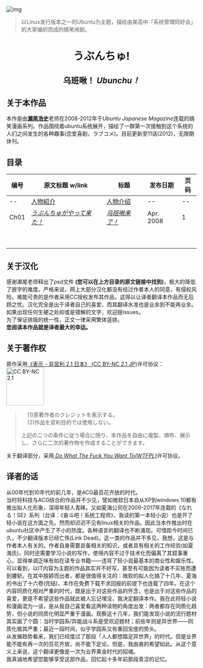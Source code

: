 

![img](https://i0.wp.com/www.aerialline.com/ja/wp-content/uploads/2015/01/b35db120d72d431c46f7eeb8eb6d974a.png?fit=1200%2C630)  

> 以Linux发行版本之一的Ubuntu为主题，描绘由某高中「系统管理同好会」的大家编织而成的搞笑闹剧。

<h1 align="center">うぶんちゅ!</h1>

<h2 align="center">乌班啾！ <i>Ubunchu！</i></h2>

## 关于本作品

本作是由[**瀬尾浩史**](http://www.aerialline.com/)老师在2008-2012年于*Ubuntu Japanese Magazine*连载的搞笑漫画系列。作品围绕着ubuntu系统展开，描绘了一群第一次接触到这个系统的人们之间发生的各种趣事(恋爱喜剧，ラブコメ)。目前更新至11话(2012)，无限期休刊。

## 目录

| 编号 | 原文标题 w/link                                              | 标题                                 | 发布日期  | 页码 |
| ---- | ------------------------------------------------------------ | ------------------------------------ | --------- | ---- |
| --   | [人物紹介](http://www.aerialline.com/comics/ubunchu/)      | [人物介绍](./chapters/Characters.md) | --        | --   |
| Ch01 | [*うぶんちゅがやって来た！*](http://www.aerialline.com/comics/ubunchu/episode01) | [*乌班啾来了！*](./chapters/ch01/)   | Apr. 2008 | 1    |
|      |                                                              |                                      |           |      |
|      |                                                              |                                      |           |      |
|      |                                                              |                                      |           |      |
|      |                                                              |                                      |           |      |
|      |                                                              |                                      |           |      |
|      |                                                              |                                      |           |      |
|      |                                                              |                                      |           |      |
|      |                                                              |                                      |           |      |
|      |                                                              |                                      |           |      |

## 关于汉化

感谢濑尾老师释出了psd文件 **(您可以在上方目录的原文链接中找到)**，极大的降低了嵌字的难度。严格来说，网上大部分汉化都没有经过作者本人的同意，有侵权风险。难能可贵的是作者采用CC授权发布其作品，这得以让译者翻译本作品而无后顾之忧。汉化完全是出于译者自己的喜爱，而其翻译水准也是业余到不能再业余。如果出现任何生硬之处抑或是错解的文字，欢迎提issues。  
为了保证排版的统一性，正文一律采用繁体竖排。  
**您阅读本作品就是译者最大的幸运。**

## 关于著作权

原作采用[《表示 - 非営利 2.1 日本》 (CC BY-NC 2.1 JP)](https://creativecommons.org/licenses/by-nc/2.1/jp/)许可协议：<img src="https://user-images.githubusercontent.com/18750154/200164921-39c6a41c-abdc-46c9-b3a2-c662a652ce2b.png" alt="CC BY-NC 2.1" width="100"/>

>&nbsp;&nbsp;&nbsp;&nbsp;(1)原著作者のクレジットを表示する。  
>&nbsp;&nbsp;&nbsp;&nbsp;(2)作品を営利目的では使用しない。
>
> 上記の二つの条件に従う場合に限り、本作品を自由に複製、頒布、展示し、さらに二次的著作物を作成することができます。

关于翻译部分，采用[ *Do What The Fuck You Want To(WTFPL)*](http://www.wtfpl.net/txt/copying/)许可协议。

## 译者的话

从00年代到10年代的前几年，是ACG最百花齐放的时代。  
当时将科技与ACG结合的作品并不少见，譬如微软日本自从XP到windows 10都有推出拟人化形象，深得年轻人青睐。又如夏海公司在2009-2017年连载的《なれる！SE》系列（台译：《奋斗吧！系统工程师》，我读的第一本轻小说）也是开了轻小说在这方面之先。然而却迟迟不见有linux相关的作品。因此当本作推出时在ubuntu社区中产生了不小的热度。各种语言的翻译也不断涌现。可惜距今时间已久，不少翻译版本已经亡佚(Link Dead)。这一类的作品并不多见，我想，这是与作者本人有关的。作者自身需要具备相关的知识，或者具有相关的工作经验(如夏海氏)，同时还需要学习小说的写作，使得内容不过于技术化而偏离了其叙事重心，显得单调乏味有如在读专业书籍——违背了轻小说最基本的商业性和娱乐性。可以看到，以IT内容为主题的作品其实并不好写，甚至有可能因为读者不买账而遭到腰斩。在其中脱颖而出者，都是很值得关注的：微软的拟人化搞了十几年、夏海的书出了十六卷(完结)、本作在免费下载不求回报的前提下也连载了四年。在这个内容同质化相对严重的时代，既是出于对这些作品的怀念，也是出于对这些作品的喜爱，更是不希望这些作品就此被人忘记埋没，我决定翻译本作。我在此将轻小说和漫画混为一谈，是从我自己喜爱看这两种读物的角度出发：两者都存在同质化趋势，但小说的同质化明显严重于漫画。观察这十几年，我们能发现小说的流行题材其实画了个圆：当时学园系/异能战斗系是受欢迎题材；前些年则是异世界——同质化极其严重；最近一段时间，似乎学园系又有重回宝座的势头。  
从发展趋势看来，我们已经度过了那段「人人都想踏足异世界」的时代。但是业界能不能有再一次的百花齐放，尚不能下定论。但是，我由衷的希望如此。从这个意义上来说，这个翻译更像是一次为业界黄金时代的招魂。  
我真诚地希望您能够享受这部作品，回忆起十多年前那段青涩的记忆。
